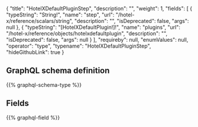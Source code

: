 {
  "title": "HotelXDefaultPluginStep",
  "description": "",
  "weight": 1,
  "fields": [
    {
      "typeString": "String!",
      "name": "step",
      "url": "/hotel-x/reference/scalars/string",
      "description": "",
      "isDeprecated": false,
      "args": null
    },
    {
      "typeString": "[HotelXDefaultPlugin!]!",
      "name": "plugins",
      "url": "/hotel-x/reference/objects/hotelxdefaultplugin",
      "description": "",
      "isDeprecated": false,
      "args": null
    }
  ],
  "requireby": null,
  "enumValues": null,
  "operator": "type",
  "typename": "HotelXDefaultPluginStep",
  "hideGithubLink": true
}
## GraphQL schema definition

{{% graphql-schema-type %}}

## Fields

{{% graphql-field %}}
